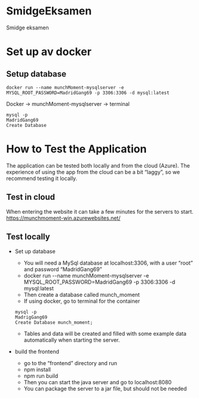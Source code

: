 # SmidgeEksamen
Smidge eksamen

# Set up av docker
## Setup database
```
docker run --name munchMoment-mysqlserver -e MYSQL_ROOT_PASSWORD=MadridGang69 -p 3306:3306 -d mysql:latest
```
Docker -> munchMoment-mysqlserver -> terminal

```
mysql -p
MadridGang69
Create Database 
```

# How to Test the Application
The application can be tested both locally and from the cloud (Azure). The experience of using the app from the cloud can be a bit “laggy”, so we recommend testing it locally.
## Test in cloud
When entering the website it can take a few minutes for the servers to start.
https://munchmoment-win.azurewebsites.net/
## Test locally
* Set up database
    * You will need a MySql database at localhost:3306, with a user “root” and password “MadridGang69”
    * docker run --name munchMoment-mysqlserver -e MYSQL_ROOT_PASSWORD=MadridGang69 -p 3306:3306 -d mysql:latest
    * Then create a database called munch_moment
    * If using docker, go to terminal for the container
    ```
    mysql -p
    MadrigGang69
    Create Database munch_moment;
  ```

    * Tables and data will be created and filled with some example data automatically when starting the server.
* build the frontend
  * go to the “frontend” directory and run
  * npm install
  * npm run build
  * Then you can start the java server and go to localhost:8080
  * You can package the server to a jar file, but should not be needed
